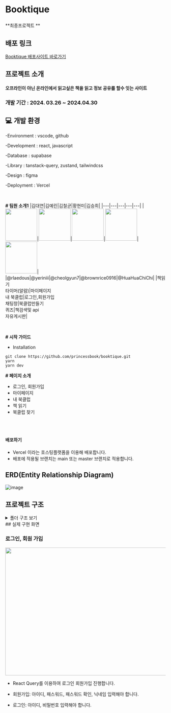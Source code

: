 # Booktique

###

**최종프로젝트 **

## 배포 링크

[Booktique 배포사이트 바로가기](https://booktique.vercel.app/)
<a href="https://booktique.vercel.app" target="_blank"></a>

## 프로젝트 소개

#### 오프라인이 아닌 온라인에서 읽고싶은 책을 읽고 정보 공유를 할수 잇는 사이트

### 개발 기간 : 2024. 03.26 ~ 2024.04.30

## 💻️ 개발 환경

-Environment : vscode, github

-Development : react, javascript

-Database : supabase

-Library : tanstack-query, zustand, tailwindcss

-Design : figma

-Deployment : Vercel

</br>

**# 팀원 소개1**
|김대연|김예린|김철균|황현미|김승희|
|---|---|---|---|---|
|<img src="https://avatars.githubusercontent.com/u/103303516?v=4" width="100" height="100"/>|<img src="https://avatars.githubusercontent.com/u/118904207?v=4" width="100" height="100"/>|<img src="https://avatars.githubusercontent.com/u/97039528?v=4" width="100" height="100"/>|<img src="https://img.cjthemarket.com/images/file/product/166/20230131131750628.jpg?SF=webp" width="100" height="100"/>|<img src="https://avatars.githubusercontent.com/u/154486286?v=4" width="100" height="100"/>|
|@rlaedous|@yeriniii|@cheolgyun7|@brownrice0916|@HuaHuaChiChi|
|책읽기<br />타이머(알람)|마이페이지<br />내 북클럽|로그인,회원가입<br />채팅창|북클럽만들기<br />퀴즈|책검색및 api<br />자유게시판|

<br>

**# 시작 가이드**

- Installation

```
git clone https://github.com/princessbook/booktique.git
yarn
yarn dev
```

**# 페이지 소개**

- 로그인, 회원가입
- 마이페이지
- 내 북클럽
- 책 읽기
- 북클럽 찾기

<br/>

</br>

#### 배포하기

- Vercel 이라는 호스팅플랫폼을 이용해 배포합니다.
- 배포에 적용될 브랜치는 main 또는 master 브랜치로 적용합니다.

## ERD(Entity Relationship Diagram)

![image](https://github.com/princessbook/booktique/assets/97039528/7c5a1b69-3fe7-403f-b911-da6c494003f9)

## 프로젝트 구조

<details>
  <summary>폴더 구조 보기</summary>
  📦src
 ┣ 📂app
 ┃ ┣ 📂(navigationBar)
 ┃ ┃ ┣ 📂board
 ┃ ┃ ┃ ┣ 📂detail
 ┃ ┃ ┃ ┃ ┗ 📂[postId]
 ┃ ┃ ┃ ┃ ┃ ┗ 📜page.tsx
 ┃ ┃ ┃ ┗ 📂posting
 ┃ ┃ ┃ ┃ ┗ 📂[postId]
 ┃ ┃ ┃ ┃ ┃ ┗ 📜page.tsx
 ┃ ┃ ┣ 📂bookclubs
 ┃ ┃ ┃ ┣ 📂create
 ┃ ┃ ┃ ┃ ┣ 📂search
 ┃ ┃ ┃ ┃ ┃ ┣ 📜SearchForm.tsx
 ┃ ┃ ┃ ┃ ┃ ┣ 📜SearchModal.tsx
 ┃ ┃ ┃ ┃ ┃ ┗ 📜SearchResult.tsx
 ┃ ┃ ┃ ┃ ┣ 📜page.tsx
 ┃ ┃ ┃ ┃ ┗ 📜ReactSelectBar.tsx
 ┃ ┃ ┃ ┣ 📂[id]
 ┃ ┃ ┃ ┃ ┣ 📜BackBtn.tsx
 ┃ ┃ ┃ ┃ ┣ 📜BookClubCSR.tsx
 ┃ ┃ ┃ ┃ ┣ 📜JoinAndResignBtn.tsx
 ┃ ┃ ┃ ┃ ┣ 📜JoinBtn.tsx
 ┃ ┃ ┃ ┃ ┣ 📜Members.tsx
 ┃ ┃ ┃ ┃ ┣ 📜page.tsx
 ┃ ┃ ┃ ┃ ┗ 📜ResignBtn.tsx
 ┃ ┃ ┃ ┣ 📜ClubAdminProfile.tsx
 ┃ ┃ ┃ ┣ 📜ClubMembersCount.tsx
 ┃ ┃ ┃ ┣ 📜ClubSearch.tsx
 ┃ ┃ ┃ ┣ 📜layout.tsx
 ┃ ┃ ┃ ┣ 📜page.tsx
 ┃ ┃ ┃ ┗ 📜SearchInput.tsx
 ┃ ┃ ┣ 📂my-clubs
 ┃ ┃ ┃ ┣ 📂[clubId]
 ┃ ┃ ┃ ┃ ┣ 📂info
 ┃ ┃ ┃ ┃ ┃ ┗ 📜page.tsx
 ┃ ┃ ┃ ┃ ┣ 📂posts
 ┃ ┃ ┃ ┃ ┃ ┗ 📜page.tsx
 ┃ ┃ ┃ ┃ ┣ 📂quizzes
 ┃ ┃ ┃ ┃ ┃ ┗ 📜page.tsx
 ┃ ┃ ┃ ┃ ┣ 📂sentences
 ┃ ┃ ┃ ┃ ┃ ┗ 📜page.tsx
 ┃ ┃ ┃ ┃ ┣ 📜ClubSelector.tsx
 ┃ ┃ ┃ ┃ ┗ 📜layout.tsx
 ┃ ┃ ┃ ┣ 📜layout.tsx
 ┃ ┃ ┃ ┗ 📜page.tsx
 ┃ ┃ ┣ 📂mypage
 ┃ ┃ ┃ ┣ 📂mybookclubs
 ┃ ┃ ┃ ┃ ┗ 📜page.tsx
 ┃ ┃ ┃ ┣ 📂mysentences
 ┃ ┃ ┃ ┃ ┗ 📜page.tsx
 ┃ ┃ ┃ ┣ 📂[userId]
 ┃ ┃ ┃ ┃ ┗ 📜page.tsx
 ┃ ┃ ┃ ┣ 📜layout.tsx
 ┃ ┃ ┃ ┗ 📜page.tsx
 ┃ ┃ ┣ 📂readbook
 ┃ ┃ ┃ ┣ 📂[id]
 ┃ ┃ ┃ ┃ ┣ 📂[save]
 ┃ ┃ ┃ ┃ ┃ ┣ 📜page.tsx
 ┃ ┃ ┃ ┃ ┃ ┣ 📜SaveBookInfo.tsx
 ┃ ┃ ┃ ┃ ┃ ┣ 📜SaveCard.tsx
 ┃ ┃ ┃ ┃ ┃ ┣ 📜SaveProgressBar.tsx
 ┃ ┃ ┃ ┃ ┃ ┗ 📜Timer.tsx
 ┃ ┃ ┃ ┃ ┣ 📜BookInfo.tsx
 ┃ ┃ ┃ ┃ ┣ 📜CompleteModal.tsx
 ┃ ┃ ┃ ┃ ┣ 📜EndButton.tsx
 ┃ ┃ ┃ ┃ ┣ 📜EndModal.tsx
 ┃ ┃ ┃ ┃ ┣ 📜layout.tsx
 ┃ ┃ ┃ ┃ ┣ 📜MemberList.tsx
 ┃ ┃ ┃ ┃ ┗ 📜page.tsx
 ┃ ┃ ┃ ┣ 📜ClubList.tsx
 ┃ ┃ ┃ ┣ 📜layout.tsx
 ┃ ┃ ┃ ┣ 📜page.tsx
 ┃ ┃ ┃ ┣ 📜ProgressBar.tsx
 ┃ ┃ ┃ ┗ 📜ReadButton.tsx
 ┃ ┃ ┗ 📜layout.tsx
 ┃ ┣ 📂api
 ┃ ┃ ┣ 📂getBookInfo
 ┃ ┃ ┃ ┗ 📂[id]
 ┃ ┃ ┃ ┃ ┗ 📜route.ts
 ┃ ┃ ┗ 📂[keyword]
 ┃ ┃ ┃ ┗ 📜route.ts
 ┃ ┣ 📂auth
 ┃ ┃ ┣ 📂callback
 ┃ ┃ ┃ ┗ 📜route.ts
 ┃ ┃ ┣ 📂confirm
 ┃ ┃ ┃ ┗ 📜route.ts
 ┃ ┃ ┗ 📜authAPI.ts
 ┃ ┣ 📂bookclubs
 ┃ ┃ ┗ 📜ClubSearch.tsx
 ┃ ┣ 📂chat
 ┃ ┃ ┗ 📂[id]
 ┃ ┃ ┃ ┣ 📜ChatInput.tsx
 ┃ ┃ ┃ ┗ 📜page.tsx
 ┃ ┣ 📂login
 ┃ ┃ ┣ 📜action.ts
 ┃ ┃ ┗ 📜page.tsx
 ┃ ┣ 📂register
 ┃ ┃ ┣ 📂set-nickname
 ┃ ┃ ┃ ┗ 📜page.tsx
 ┃ ┃ ┣ 📂set-profile-image
 ┃ ┃ ┃ ┗ 📜page.tsx
 ┃ ┃ ┗ 📜page.tsx
 ┃ ┣ 📜globals.css
 ┃ ┣ 📜layout.tsx
 ┃ ┣ 📜not-found.tsx
 ┃ ┣ 📜page.tsx
 ┃ ┗ 📜provider.tsx
 ┣ 📂common
 ┃ ┣ 📂constants
 ┃ ┃ ┣ 📜bookCategories.ts
 ┃ ┃ ┗ 📜tableNames.ts
 ┃ ┣ 📜Button.tsx
 ┃ ┣ 📜Input.tsx
 ┃ ┣ 📜LoadingOverlay.tsx
 ┃ ┗ 📜ToastUi.tsx
 ┣ 📂components
 ┃ ┣ 📂common
 ┃ ┃ ┣ 📜Animation.tsx
 ┃ ┃ ┣ 📜HeaderWithBack.tsx
 ┃ ┃ ┗ 📜NoContentMessage.tsx
 ┃ ┣ 📂header
 ┃ ┃ ┣ 📜Header.tsx
 ┃ ┃ ┗ 📜page.tsx
 ┃ ┣ 📂login
 ┃ ┃ ┗ 📜LoginForm.tsx
 ┃ ┣ 📂my-clubs
 ┃ ┃ ┣ 📂board
 ┃ ┃ ┃ ┣ 📂boardDetail
 ┃ ┃ ┃ ┃ ┣ 📜ArticleComment.tsx
 ┃ ┃ ┃ ┃ ┣ 📜ArticleCommentInput.tsx
 ┃ ┃ ┃ ┃ ┣ 📜ArticleTimeStamp.tsx
 ┃ ┃ ┃ ┃ ┗ 📜BoardDetailArticle.tsx
 ┃ ┃ ┃ ┣ 📂posting
 ┃ ┃ ┃ ┃ ┗ 📜PhotoSection.tsx
 ┃ ┃ ┃ ┗ 📜Board.tsx
 ┃ ┃ ┣ 📂info
 ┃ ┃ ┃ ┣ 📜ClubBook.tsx
 ┃ ┃ ┃ ┣ 📜HomeTab.tsx
 ┃ ┃ ┃ ┣ 📜MemberCard.tsx
 ┃ ┃ ┃ ┣ 📜Members.tsx
 ┃ ┃ ┃ ┣ 📜NonMyClub.tsx
 ┃ ┃ ┃ ┣ 📜ResignBtn.tsx
 ┃ ┃ ┃ ┗ 📜WithdrawalPopup.tsx
 ┃ ┃ ┣ 📂sentences
 ┃ ┃ ┃ ┣ 📜SentenceModal.tsx
 ┃ ┃ ┃ ┣ 📜Sentences.tsx
 ┃ ┃ ┃ ┣ 📜SentenceStorage.tsx
 ┃ ┃ ┃ ┗ 📜SentenceUser.tsx
 ┃ ┃ ┗ 📜QuizArchiving.tsx
 ┃ ┣ 📂mypage
 ┃ ┃ ┣ 📂clubs
 ┃ ┃ ┃ ┣ 📜AllMyBookClubs.tsx
 ┃ ┃ ┃ ┣ 📜BookClubItem.tsx
 ┃ ┃ ┃ ┗ 📜MyBookClub.tsx
 ┃ ┃ ┣ 📂profile
 ┃ ┃ ┃ ┣ 📜LogoutButton.tsx
 ┃ ┃ ┃ ┣ 📜Profile.tsx
 ┃ ┃ ┃ ┗ 📜ProfileDetail.tsx
 ┃ ┃ ┗ 📂sentences
 ┃ ┃ ┃ ┣ 📜AllMySentences.tsx
 ┃ ┃ ┃ ┣ 📜MySentencesStore.tsx
 ┃ ┃ ┃ ┗ 📜SentenceItem.tsx
 ┃ ┣ 📂navigationBar
 ┃ ┃ ┗ 📜page.tsx
 ┃ ┣ 📂nickname
 ┃ ┃ ┗ 📜MyNicknameForm.tsx
 ┃ ┣ 📂quiz
 ┃ ┃ ┣ 📜MultipleChoiceQuizComponent.tsx
 ┃ ┃ ┣ 📜QuizAnswer.tsx
 ┃ ┃ ┣ 📜QuizContainer.tsx
 ┃ ┃ ┣ 📜QuizModal.tsx
 ┃ ┃ ┣ 📜QuizQuestion.tsx
 ┃ ┃ ┣ 📜QuizShortAnswer.tsx
 ┃ ┃ ┗ 📜ShortQuizComponent.tsx
 ┃ ┣ 📂realtime
 ┃ ┃ ┣ 📜ChatBackImg.tsx
 ┃ ┃ ┣ 📜ChatInfo.tsx
 ┃ ┃ ┣ 📜ChatMessages.tsx
 ┃ ┃ ┣ 📜ChatPresence.tsx
 ┃ ┃ ┣ 📜ListMessages.tsx
 ┃ ┃ ┣ 📜LoadMoreMessages.tsx
 ┃ ┃ ┣ 📜Message.tsx
 ┃ ┃ ┗ 📜OtherMessage.tsx
 ┃ ┗ 📂register
 ┃ ┃ ┗ 📜RegisterForm.tsx
 ┣ 📂hooks
 ┃ ┣ 📂Board
 ┃ ┃ ┗ 📜useRelativeTime.tsx
 ┃ ┣ 📂info
 ┃ ┃ ┗ 📜useMyClubInfo.tsx
 ┃ ┣ 📂mypage
 ┃ ┃ ┣ 📜useUserClubs.tsx
 ┃ ┃ ┗ 📜useUserSentences.tsx
 ┃ ┣ 📜fetchDB.ts
 ┃ ┣ 📜useInput.ts
 ┃ ┣ 📜usePostDataEffect.ts
 ┃ ┗ 📜useRealtimePostgresChanges.ts
 ┣ 📂lib
 ┃ ┣ 📂constant
 ┃ ┃ ┗ 📜index.ts
 ┃ ┣ 📂types
 ┃ ┃ ┣ 📜BookAPI.ts
 ┃ ┃ ┗ 📜supabase.ts
 ┃ ┗ 📜utils.ts
 ┣ 📂store
 ┃ ┣ 📜index.ts
 ┃ ┣ 📜InitMessages.tsx
 ┃ ┣ 📜InitUser.tsx
 ┃ ┣ 📜messages.ts
 ┃ ┣ 📜modalstore.ts
 ┃ ┣ 📜user.ts
 ┃ ┗ 📜zustandStore.ts
 ┣ 📂utils
 ┃ ┣ 📂api
 ┃ ┃ ┗ 📜authAPI.ts
 ┃ ┣ 📂bookAPIs
 ┃ ┃ ┗ 📜bookAPI.ts
 ┃ ┣ 📂middlewares
 ┃ ┃ ┣ 📜authToken.ts
 ┃ ┃ ┣ 📜chain.ts
 ┃ ┃ ┣ 📜middleware.ts
 ┃ ┃ ┗ 📜protectRoute.ts
 ┃ ┣ 📂postAPIs
 ┃ ┃ ┣ 📂postCommentAPIs
 ┃ ┃ ┃ ┗ 📜commentAPI.ts
 ┃ ┃ ┗ 📜postAPI.ts
 ┃ ┣ 📂supabase
 ┃ ┃ ┣ 📜client.ts
 ┃ ┃ ┗ 📜server.ts
 ┃ ┣ 📂userAPIs
 ┃ ┃ ┣ 📜authAPI.ts
 ┃ ┃ ┣ 📜Fns.ts
 ┃ ┃ ┗ 📜storageAPI.ts
 ┃ ┣ 📜dateUtils.ts
 ┃ ┣ 📜getCallBackURL.ts
 ┃ ┣ 📜nicknameGenerator.ts
 ┃ ┣ 📜testAPIs.ts
 ┃ ┣ 📜time.ts
 ┃ ┣ 📜timeUtils.ts
 ┃ ┗ 📜validation.ts
 ┗ 📜middleware.ts
</details>
## 실제 구현 화면

### 로그인, 회원 가입

<img src="https://github.com/rlaedous/take-it/assets/118904207/716d6117-0367-454b-8218-5449fd77996c" width="800px" height="400px"/>

- React Query를 이용하여 로그인 회원가입 진행합니다.

- 회원가입: 아이디, 패스워드, 패스워드 확인, 닉네임 입력해야 합니다.
- 로그인: 아이디, 비밀번호 입력해야 합니다.
